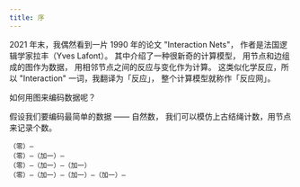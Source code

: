 ```yaml
---
title: 序
---
```


2021 年末，我偶然看到一片 1990 年的论文 "Interaction Nets"，
作者是法国逻辑学家拉丰（Yves Lafont）。
其中介绍了一种很新奇的计算模型，
用节点和边组成的图作为数据，
用相邻节点之间的反应与变化作为计算。
这类似化学反应，所以 "Interaction" 一词，我翻译为「反应」，
整个计算模型就称作「反应网」。

如何用图来编码数据呢？

假设我们要编码最简单的数据 —— 自然数，
我们可以模仿上古结绳计数，用节点来记录个数。

```
（零）—
（零）—（加一）—
（零）—（加一）—（加一）
（零）—（加一）—（加一）—（加一）—
```
